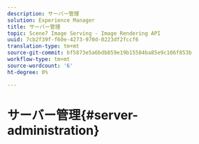 ```yaml
---
description: サーバー管理
solution: Experience Manager
title: サーバー管理
topic: Scene7 Image Serving - Image Rendering API
uuid: 7cb2f39f-f60e-4273-970d-0223df2fccf6
translation-type: tm+mt
source-git-commit: bf5873e5a6bdb859e19b15584ba85e9c106f853b
workflow-type: tm+mt
source-wordcount: '6'
ht-degree: 0%

---
```



# サーバー管理{#server-administration}

